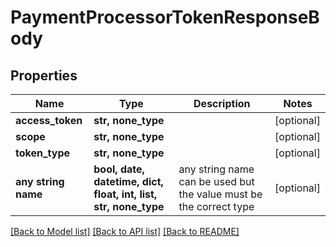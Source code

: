 # PaymentProcessorTokenResponseBody


## Properties
Name | Type | Description | Notes
------------ | ------------- | ------------- | -------------
**access_token** | **str, none_type** |  | [optional] 
**scope** | **str, none_type** |  | [optional] 
**token_type** | **str, none_type** |  | [optional] 
**any string name** | **bool, date, datetime, dict, float, int, list, str, none_type** | any string name can be used but the value must be the correct type | [optional]

[[Back to Model list]](../README.md#documentation-for-models) [[Back to API list]](../README.md#documentation-for-api-endpoints) [[Back to README]](../README.md)


